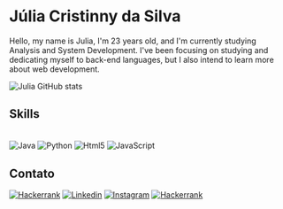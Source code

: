 <p align="left"> 
  <h1> Júlia Cristinny da Silva </h1>
 Hello, my name is Julia, I'm 23 years old, and I'm currently studying Analysis and System Development. I've been focusing on studying and dedicating myself to back-end languages, but I also intend to learn more about web development.
</p>

![Julia GitHub stats](https://github-readme-stats.vercel.app/api?username=ttpmorp&show_icons=true&theme=radical)

## Skills
<div style="display: inline_block"><br/>
    <img align="center" alt="Java" src="https://img.shields.io/badge/Java-ED8B00?style=for-the-badge&logo=openjdk&logoColor=white" /> 
    <img align="center" alt="Python" src="https://img.shields.io/badge/Python-3776AB?style=for-the-badge&logo=python&logoColor=white" />
    <img align="center" alt="Html5" src="https://img.shields.io/badge/HTML5-E34F26?style=for-the-badge&logo=html5&logoColor=white" />
    <img align="center" alt="JavaScript" src="https://img.shields.io/badge/JavaScript-F7DF1E?style=for-the-badge&logo=javascript&logoColor=black" />
</div>




##
## Contato
[![Hackerrank](https://img.shields.io/badge/Gmail-D14836?style=for-the-badge&logo=gmail&logoColor=white)](https://www.hackerrank.com/cristinny99)
[![Linkedin](https://img.shields.io/badge/LinkedIn-0077B5?style=for-the-badge&logo=linkedin&logoColor=white)](https://www.linkedin.com/in/julia-santos-644691175/)
[![Instagram](https://img.shields.io/badge/Instagram-E4405F?style=for-the-badge&logo=instagram&logoColor=white)](https://www.instagram.com/itsxulia_/)
[![Hackerrank](https://img.shields.io/badge/-Hackerrank-2EC866?style=for-the-badge&logo=HackerRank&logoColor=white)](https://www.hackerrank.com/cristinny99)



